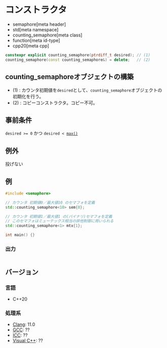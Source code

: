 # コンストラクタ
* semaphore[meta header]
* std[meta namespace]
* counting_semaphore[meta class]
* function[meta id-type]
* cpp20[meta cpp]

```cpp
constexpr explicit counting_semaphore(ptrdiff_t desired); // (1)
counting_semaphore(const counting_semaphore&) = delete;   // (2)
```

## counting_semaphoreオブジェクトの構築
- (1) : カウンタ初期値を`desired`として、`counting_semaphore`オブジェクトの初期化を行う。
- (2) : コピーコンストラクタ。コピー不可。


## 事前条件
`desired >= 0` かつ `desired < `[`max()`](max.md)


## 例外
投げない


## 例
```cpp example
#include <semaphore>

// カウンタ 初期値0／最大値10 のセマフォを定義
std::counting_semaphore<10> sem{0};

// カウンタ 初期値1／最大値1 の(バイナリ)セマフォを定義
// このセマフォはミューテックス相当の排他制御に用いられる
std::counting_semaphore<1> mtx{1};

int main() {}
```

### 出力
```
```


## バージョン
### 言語
- C++20

### 処理系
- [Clang](/implementation.md#clang): 11.0
- [GCC](/implementation.md#gcc): ??
- [ICC](/implementation.md#icc): ??
- [Visual C++](/implementation.md#visual_cpp): ??
